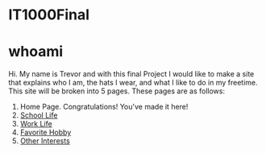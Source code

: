 # IT1000Final
# whoami
Hi. My name is Trevor and with this final Project I would like to make a site that explains who I am, the hats I wear, and what I like to do in my freetime. This site will be broken into 5 pages. These pages are as follows:

1. Home Page. Congratulations! You've made it here! 
2. [School Life](https://gigglebits.github.io/IT1000Final/SchoolLife.md/)
3. [Work Life](https://gigglebits.github.io/IT1000Final/WorkLife.md/) 
4. [Favorite Hobby](https://gigglebits.github.io/IT1000Final/FavoriteHobby.md/)
5. [Other Interests](https://gigglebits.github.io/IT1000Final/OtherInterests.md/)


